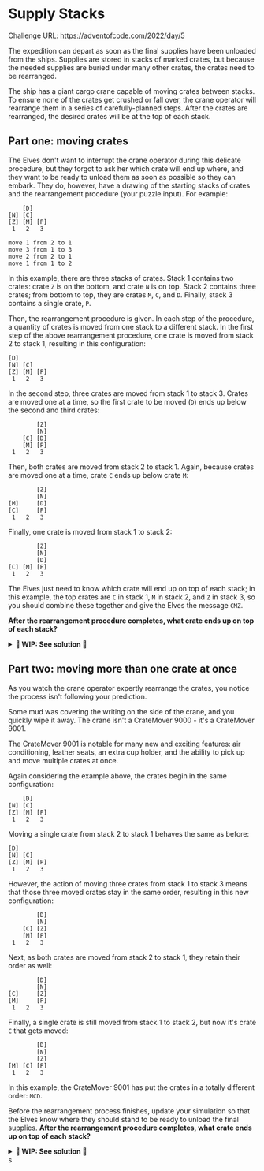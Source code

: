 # Supply Stacks

Challenge URL: https://adventofcode.com/2022/day/5

The expedition can depart as soon as the final supplies have been unloaded from the ships. Supplies are stored in stacks of marked crates, but because the needed supplies are buried under many other crates, the crates need to be rearranged.

The ship has a giant cargo crane capable of moving crates between stacks. To ensure none of the crates get crushed or fall over, the crane operator will rearrange them in a series of carefully-planned steps. After the crates are rearranged, the desired crates will be at the top of each stack.

## Part one: moving crates

The Elves don't want to interrupt the crane operator during this delicate procedure, but they forgot to ask her which crate will end up where, and they want to be ready to unload them as soon as possible so they can embark.
They do, however, have a drawing of the starting stacks of crates and the rearrangement procedure (your puzzle input). For example:

```
    [D]
[N] [C]
[Z] [M] [P]
 1   2   3

move 1 from 2 to 1
move 3 from 1 to 3
move 2 from 2 to 1
move 1 from 1 to 2
```

In this example, there are three stacks of crates. Stack 1 contains two crates: crate `Z` is on the bottom, and crate `N` is on top. Stack 2 contains three crates; from bottom to top, they are crates `M`, `C`, and `D`. Finally, stack 3 contains a single crate, `P`.

Then, the rearrangement procedure is given. In each step of the procedure, a quantity of crates is moved from one stack to a different stack. In the first step of the above rearrangement procedure, one crate is moved from stack 2 to stack 1, resulting in this configuration:

```
[D]
[N] [C]
[Z] [M] [P]
 1   2   3
```

In the second step, three crates are moved from stack 1 to stack 3. Crates are moved one at a time, so the first crate to be moved (`D`) ends up below the second and third crates:

```
        [Z]
        [N]
    [C] [D]
    [M] [P]
 1   2   3
```

Then, both crates are moved from stack 2 to stack 1. Again, because crates are moved one at a time, crate `C` ends up below crate `M`:

```
        [Z]
        [N]
[M]     [D]
[C]     [P]
 1   2   3
```

Finally, one crate is moved from stack 1 to stack 2:

```
        [Z]
        [N]
        [D]
[C] [M] [P]
 1   2   3
```

The Elves just need to know which crate will end up on top of each stack; in this example, the top crates are `C` in stack 1, `M` in stack 2, and `Z` in stack 3, so you should combine these together and give the Elves the message `CMZ`.

**After the rearrangement procedure completes, what crate ends up on top of each stack?**

<details>
<summary><strong>🚧 WIP: See solution 🚧</strong></summary>

To solve this problem, we first need to parse all the lines coming from the input file into a structures that we can actually work with. From the challenge description, there are three different types of lines, each of them described below.

**Lines with crate data**

These lines represent the current structure of a row of stacks, either with or without crates in them. Examples are:

- `[Z] [M] [P]`
- `        [D]`
- `[N] [C]    `

**Lines with command data**

These lines represent the commands we need to apply on the stacks. Examples are:

- `move 1 from 2 to 1`
- `move 3 from 1 to 3`
- `move 2 from 2 to 1`

**Lines with stack numbers**
These lines contain numbers for each stack. An example is `1   2   3`.

To process these lines, we can introduce the concept of a "column". A column is a sequence of three characters, followed by trailing a space. For example, we can say that `[Z] [M] [P]` has three columns: `[Z] `, `[M] ` and `[P]`. Based on this observation, we can collect all the chars of a line into a vector and then split it into chunks of four:

```rust
line.chars().collect::<Vec<char>>().chunks(4)
```

Then, we just need to get rid of the trailing space and convert the chars back into a string. The final code for this part looks like:

```rust
pub fn parse_crate_line(line: &str) -> Vec<String> {
    line.chars()
        .collect::<Vec<char>>()
        .chunks(4)
        .map(|c| c.iter().collect::<String>())
        .map(|s| String::from(s.trim()))
        .collect::<Vec<String>>()
}

#[cfg(test)]
mod tests {
    // -- snip --
    #[test]
    fn should_parse_a_crate_line() {
        let line = "[Z] [M] [P]";

        let result = parse_crate_line(&line);

        assert_eq!("[Z]", result.get(0).unwrap());
        assert_eq!("[M]", result.get(1).unwrap());
        assert_eq!("[P]", result.get(2).unwrap());
    }
}
```

Next up, let's handle the liens representing commands. Each command has the same pattern: `move {quantity} from {origin} to {target}`, where `quantity`, `origin` and `target` are numbers. We can capture this pattern in a regular expression, using the `regex` crate, to grab the command parts and store it into a vector:

```rust
pub fn parse_command_line(line: &str) -> Vec<usize> {
    let mut cmd: Vec<usize> = vec![];

    for cap in Regex::new(r"\w+\s\d+\s?").unwrap().captures_iter(line) {
        let cmd_part: Vec<&str> = cap.get(0).unwrap().as_str().trim().split(" ").collect();
        cmd.push(cmd_part.get(1).unwrap().parse::<usize>().unwrap());
    }

    cmd
}

#[cfg(test)]
mod tests {
    // -- snip --
    #[test]
    fn should_parse_a_command_line() {
        let line = "move 1 from 2 to 1";

        let result = parse_command_line(&line);

        assert_eq!(1, *result.get(0).unwrap());
        assert_eq!(2, *result.get(1).unwrap());
        assert_eq!(1, *result.get(2).unwrap());
    }
}
```

We can also introduce a dedicated structure to hold information about a command:

```rust
pub struct CraneMoverCommand {
    pub crate_quantity: usize,
    pub origin_stack_position: usize,
    pub target_stack_position: usize,
}

impl CraneMoverCommand {
    pub fn new(
        crate_quantity: usize,
        origin_stack_position: usize,
        target_stack_position: usize,
    ) -> Self {
        Self {
            crate_quantity,
            origin_stack_position,
            target_stack_position,
        }
    }
}
```

Gluing all the above together, we can now implement a function that takes a vector of input lines and returns all the parsed rows and the commands:

```rust
pub fn process_input_lines(lines: &Vec<&str>) -> (Vec<Vec<String>>, Vec<CraneMoverCommand>) {
    let mut item_rows: Vec<Vec<String>> = vec![];
    let mut commands: Vec<CraneMoverCommand> = vec![];
    for line in lines {
        if line.contains("[") {
            let line_data = parse_crate_line(line);
            item_rows.push(line_data);
        } else if line.contains("move") {
            let cmd = parse_command_line(line);
            let crane_quantity = *cmd.get(0).unwrap();
            let origin_stack_position = *cmd.get(1).unwrap();
            let target_stack_position = *cmd.get(2).unwrap();

            commands.push(CraneMoverCommand::new(
                crane_quantity,
                origin_stack_position,
                target_stack_position,
            ));
        }
    }

    (item_rows, commands)
}
```

We can now implement a `struct` to represent a crate stack, i.e., a "column":

```rust
pub struct CrateStack {
    items: Vec<String>,
}

impl CrateStack {
    pub fn new(items: Vec<String>) -> CrateStack {
        CrateStack { items }
    }
}
```

We can also implement logic on `CrateStack` so it knows how to create itself from a list of rows:

```rust
impl CrateStack {
    pub fn from_rows(item_rows: &Vec<Vec<String>>) -> Vec<CrateStack> {
        let mut stacks: Vec<CrateStack> = vec![];
        let len = get_number_of_columns_from(item_rows);

        (0..len).into_iter().for_each(|n| {
            let mut stack_items: Vec<String> = Vec::new();
            for row in item_rows {
                match &row.get(n) {
                    Some(v) => {
                        if !v.is_empty() {
                            stack_items.push(v.to_string())
                        }
                    }
                    None => (),
                }
            }

            stacks.push(CrateStack::new(stack_items.clone()));
        });

        stacks
    }
}
```

---

WIP 👇🏽
- `MoveCraneStrategy`:

```rust
pub trait MoveCraneStrategy {
    fn process_move_command(&self, cmd: &CraneMoverCommand, stacks: &mut Vec<CrateStack>);
}
```

- `CraneMoverCommand`:

```rust
impl CraneMoverCommand {
    pub fn new(
        crate_quantity: usize,
        origin_stack_position: usize,
        target_stack_position: usize,
    ) -> Self {
        Self {
            crate_quantity,
            origin_stack_position,
            target_stack_position,
        }
    }

    pub fn apply_using(&self, crane: &impl MoveCraneStrategy, stacks: &mut Vec<CrateStack>) {
        crane.process_move_command(self, stacks);
    }
}
```

- `CrateStack`:

```rust
pub struct CrateStack {
    items: Vec<String>,
}

impl CrateStack {
    pub fn new(items: Vec<String>) -> CrateStack {
        CrateStack { items }
    }

    pub fn from_rows(item_rows: &Vec<Vec<String>>) -> Vec<CrateStack> {
        let mut stacks: Vec<CrateStack> = vec![];
        let len = get_number_of_columns_from(item_rows);

        (0..len).into_iter().for_each(|n| {
            let mut stack_items: Vec<String> = Vec::new();
            for row in item_rows {
                match &row.get(n) {
                    Some(v) => {
                        if !v.is_empty() {
                            stack_items.push(v.to_string())
                        }
                    }
                    None => (),
                }
            }

            stacks.push(CrateStack::new(stack_items.clone()));
        });

        stacks
    }

    pub fn pop_range(&mut self, range: Range<usize>) -> Vec<String> {
        self.items.drain(range).collect()
    }

    pub fn prepend(&mut self, item: String) {
        self.items.insert(0, item);
    }

    pub fn prepend_many(&mut self, items: Vec<String>) {
        self.items.splice(0..0, items);
    }

    pub fn first(&self) -> &str {
        self.items
            .get(0)
            .expect("expected CrateStack to contain an item")
    }
}
```

- `get_topmost_item_from_each_stack`:

```rust
pub fn get_topmost_item_from_each_stack(stacks: &Vec<CrateStack>) -> String {
    let mut items: Vec<&str> = vec![];
    for c in stacks {
        items.push(c.first());
    }

    items
        .iter()
        .map(|s| s.replace("[", "").replace("]", ""))
        .collect::<Vec<String>>()
        .join("")
}
```

- `CraneMover9000`:

```rust
pub struct CraneMover9000 {
    pub model: String,
}

impl CraneMover9000 {
    pub fn new() -> CraneMover9000 {
        CraneMover9000 {
            model: String::from("Crane Mover 9000"),
        }
    }
}

impl MoveCraneStrategy for CraneMover9000 {
    fn process_move_command(&self, cmd: &CraneMoverCommand, stacks: &mut Vec<CrateStack>) {
        let number_of_items = cmd.crate_quantity;
        let from = cmd.origin_stack_position;
        let to = cmd.target_stack_position;

        let origin = stacks.get_mut(from - 1).unwrap();
        let items_to_move: Vec<String> = origin.pop_range(0..number_of_items);

        println!(
            "Moving {} items ({:?}) from {} to {}",
            number_of_items, items_to_move, from, to
        );

        let target = stacks.get_mut(to - 1).unwrap();
        for item in items_to_move {
            target.prepend(item);
        }
    }
}
```

</details>

## Part two: moving more than one crate at once

As you watch the crane operator expertly rearrange the crates, you notice the process isn't following your prediction.

Some mud was covering the writing on the side of the crane, and you quickly wipe it away. The crane isn't a CrateMover 9000 - it's a CrateMover 9001.

The CrateMover 9001 is notable for many new and exciting features: air conditioning, leather seats, an extra cup holder, and the ability to pick up and move multiple crates at once.

Again considering the example above, the crates begin in the same configuration:

```
    [D]
[N] [C]
[Z] [M] [P]
 1   2   3
```

Moving a single crate from stack 2 to stack 1 behaves the same as before:

```
[D]
[N] [C]
[Z] [M] [P]
 1   2   3
```

However, the action of moving three crates from stack 1 to stack 3 means that those three moved crates stay in the same order, resulting in this new configuration:

```
        [D]
        [N]
    [C] [Z]
    [M] [P]
 1   2   3
```

Next, as both crates are moved from stack 2 to stack 1, they retain their order as well:

```
        [D]
        [N]
[C]     [Z]
[M]     [P]
 1   2   3
```

Finally, a single crate is still moved from stack 1 to stack 2, but now it's crate `C` that gets moved:

```
        [D]
        [N]
        [Z]
[M] [C] [P]
 1   2   3
```

In this example, the CrateMover 9001 has put the crates in a totally different order: `MCD`.

Before the rearrangement process finishes, update your simulation so that the Elves know where they should stand to be ready to unload the final supplies. **After the rearrangement procedure completes, what crate ends up on top of each stack?**

<details>
<summary><strong>🚧 WIP: See solution 🚧</strong></summary>

```rust
pub struct CraneMover9001 {
    pub model: String,
}

impl CraneMover9001 {
    pub fn new() -> CraneMover9001 {
        CraneMover9001 {
            model: String::from("Crane Mover 9001"),
        }
    }
}

impl MoveCraneStrategy for CraneMover9001 {
    fn process_move_command(&self, cmd: &CraneMoverCommand, stacks: &mut Vec<CrateStack>) {
        let number_of_items = cmd.crate_quantity;
        let from = cmd.origin_stack_position;
        let to = cmd.target_stack_position;

        let origin = stacks.get_mut(from - 1).unwrap();
        let items_to_move: Vec<String> = origin.pop_range(0..number_of_items);

        println!(
            "Moving {} items ({:?}) from {} to {}",
            number_of_items, items_to_move, from, to
        );

        let target = stacks.get_mut(to - 1).unwrap();
        target.prepend_many(items_to_move);
    }
}
```

</details>
s
